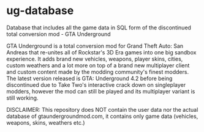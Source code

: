 # ug-database
Database that includes all the game data in SQL form of the discontinued total conversion mod - GTA Underground

GTA Underground is a total conversion mod for Grand Theft Auto: San Andreas that re-unites all of Rockstar's 3D Era games into one big sandbox experience. It adds brand new vehicles, weapons, player skins, cities, custom weathers and a lot more on top of a brand new multiplayer client and custom content made by the modding community's finest modders. The latest version released is GTA: Underground 4.2 before being discontinued due to Take Two's interactive crack down on singleplayer modders, however the mod can still be played and its multiplayer variant is still working.

DISCLAIMER: This repository does NOT contain the user data nor the actual database of gtaundergroundmod.com, it contains only game data (vehicles, weapons, skins, weathers etc.)

